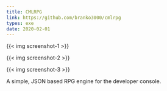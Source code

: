 ```yaml
---
title: CMLRPG
link: https://github.com/branko3000/cmlrpg
types: exe
date: 2020-02-01
---
```

{{< img screenshot-1 >}}

{{< img screenshot-2 >}}

{{< img screenshot-3 >}}

<!--more-->

A simple, JSON based RPG engine for the developer console.
